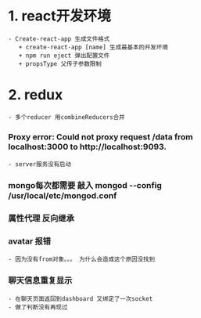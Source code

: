 # 1. react开发环境
    - Create-react-app 生成文件格式
       + create-react-app [name] 生成最基本的开发坏境
       + npm run eject 弹出配置文件
       + propsType 父传子参数限制
# 2. redux
    - 多个reducer 用combineReducers合并

### Proxy error: Could not proxy request /data from localhost:3000 to http://localhost:9093.
    - server服务没有启动

### mongo每次都需要 敲入 mongod --config /usr/local/etc/mongod.conf

### 属性代理 反向继承

### avatar 报错
    - 因为没有from对象。。。 为什么会造成这个原因没找到

### 聊天信息重复显示
    - 在聊天页面返回到dashboard 又绑定了一次socket
    - 做了判断没有再现过

